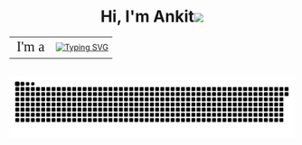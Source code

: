<h1 align="center">Hi, I'm Ankit<img src="https://media.giphy.com/media/hvRJCLFzcasrR4ia7z/giphy.gif" width="35"></h1>
<table align="center" style="border-collapse: collapse; border: none;">
  <tr style="border: none;">
    <td style="font-size: 25px; font-family: Montserrat; border: none; vertical-align: middle;">
      I'm a
    </td>
    <td style="border: none; vertical-align: middle;">
      <a href="https://git.io/typing-svg">
        <img src="https://readme-typing-svg.herokuapp.com?font=Montserrat&size=25&pause=1000&width=435&lines=Engineer;Learner;Tech-Enthusiast;Problem-Solver" alt="Typing SVG" />
      </a>
    </td>
  </tr>
</table>
<br>

<picture>
  <source media="(prefers-color-scheme: dark)" srcset="https://raw.githubusercontent.com/Ankit-OO7/Ankit-OO7/output/github-snake-dark.svg" />
  <source media="(prefers-color-scheme: light)" srcset="https://raw.githubusercontent.com/Ankit-OO7/Ankit-OO7/output/github-snake.svg" />
  <img alt="github-snake" src="https://raw.githubusercontent.com/Ankit-OO7/Ankit-OO7/output/github-snake.svg" />
</picture>

